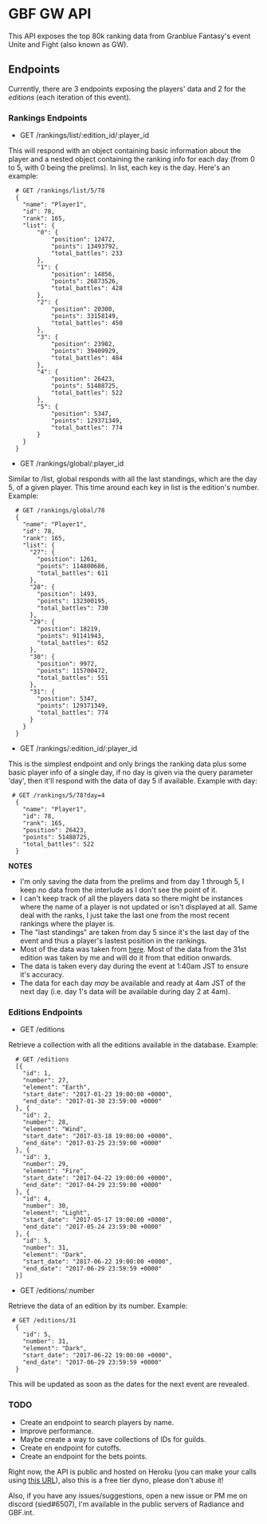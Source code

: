 # GBF GW API

This API exposes the top 80k ranking data from Granblue Fantasy's event Unite and Fight (also known as GW).

## Endpoints

Currently, there are 3 endpoints exposing the players' data and 2 for the _editions_ (each iteration of this event).

### Rankings Endpoints

* GET /rankings/list/:edition_id/:player_id

This will respond with an object containing basic information about the player and a nested object containing the ranking info for each day (from 0 to 5, with 0 being the prelims). In list, each key is the day. Here's an example:

```
  # GET /rankings/list/5/78
  {
  	"name": "Player1",
  	"id": 78,
  	"rank": 165,
  	"list": {
  		"0": {
  			"position": 12472,
  			"points": 13493792,
  			"total_battles": 233
  		},
  		"1": {
  			"position": 14856,
  			"points": 26873526,
  			"total_battles": 428
  		},
  		"2": {
  			"position": 20300,
  			"points": 33158149,
  			"total_battles": 450
  		},
  		"3": {
  			"position": 23982,
  			"points": 39409929,
  			"total_battles": 484
  		},
  		"4": {
  			"position": 26423,
  			"points": 51488725,
  			"total_battles": 522
  		},
  		"5": {
  			"position": 5347,
  			"points": 129371349,
  			"total_battles": 774
  		}
  	}
  }
```

* GET /rankings/global/:player_id

Similar to /list, global responds with all the last standings, which are the day 5, of a given player. This time around each key in list is the edition's number. Example:

```
  # GET /rankings/global/78
  {
    "name": "Player1",
    "id": 78,
    "rank": 165,
    "list": {
      "27": {
        "position": 1261,
        "points": 114800686,
        "total_battles": 611
      },
      "28": {
        "position": 1493,
        "points": 132300195,
        "total_battles": 730
      },
      "29": {
        "position": 18219,
        "points": 91141943,
        "total_battles": 652
      },
      "30": {
        "position": 9972,
        "points": 115700472,
        "total_battles": 551
      },
      "31": {
        "position": 5347,
        "points": 129371349,
        "total_battles": 774
      }
    }
  }
```

* GET /rankings/:edition_id/:player_id

This is the simplest endpoint and only brings the ranking data plus some basic player info of a single day, if no day is given via the query parameter 'day', then it'll respond with the data of day 5 if available. Example with day:

```
 # GET /rankings/5/78?day=4
  {
    "name": "Player1",
    "id": 78,
    "rank": 165,
    "position": 26423,
    "points": 51488725,
    "total_battles": 522
  }
```

**NOTES**
* I'm only saving the data from the prelims and from day 1 through 5, I keep no data from the interlude as I don't see the point of it.
* I can't keep track of all the players data so there might be instances where the name of a player is not updated or isn't displayed at all. Same deal with the ranks, I just take the last one from the most recent rankings where the player is.
* The "last standings" are taken from day 5 since it's the last day of the event and thus a player's lastest position in the rankings.
* Most of the data was taken from [here](https://drive.google.com/drive/folders/0B2NyM2kaI7pRX3pyNWxfSDVUYzQ). Most of the data from the 31st edition was taken by me and will do it from that edition onwards.
* The data is taken every day during the event at 1:40am JST to ensure it's accuracy.
* The data for each day *may* be available and ready at 4am JST of the next day (i.e. day 1's data will be available during day 2 at 4am).

### Editions Endpoints

* GET /editions

Retrieve a collection with all the editions available in the database. Example:

```
  # GET /editions
  [{
  	"id": 1,
  	"number": 27,
  	"element": "Earth",
  	"start_date": "2017-01-23 19:00:00 +0000",
  	"end_date": "2017-01-30 23:59:00 +0000"
  }, {
  	"id": 2,
  	"number": 28,
  	"element": "Wind",
  	"start_date": "2017-03-18 19:00:00 +0000",
  	"end_date": "2017-03-25 23:59:00 +0000"
  }, {
  	"id": 3,
  	"number": 29,
  	"element": "Fire",
  	"start_date": "2017-04-22 19:00:00 +0000",
  	"end_date": "2017-04-29 23:59:00 +0000"
  }, {
  	"id": 4,
  	"number": 30,
  	"element": "Light",
  	"start_date": "2017-05-17 19:00:00 +0000",
  	"end_date": "2017-05-24 23:59:00 +0000"
  }, {
  	"id": 5,
  	"number": 31,
  	"element": "Dark",
  	"start_date": "2017-06-22 19:00:00 +0000",
  	"end_date": "2017-06-29 23:59:59 +0000"
  }]

```

* GET /editions/:number

Retrieve the data of an edition by its number. Example:

```
 # GET /editions/31
  {
    "id": 5,
    "number": 31,
    "element": "Dark",
    "start_date": "2017-06-22 19:00:00 +0000",
    "end_date": "2017-06-29 23:59:59 +0000"
  }

```

This will be updated as soon as the dates for the next event are revealed.

### TODO

* Create an endpoint to search players by name.
* Improve performance.
* Maybe create a way to save collections of IDs for guilds.
* Create en endpoint for cutoffs.
* Create an endpoint for the bets points.

Right now, the API is public and hosted on Heroku (you can make your calls using [this URL](https://serene-spire-95459.herokuapp.com)), also this is a free tier dyno, please don't abuse it!

Also, if you have any issues/suggestions, open a new issue or PM me on discord (sied#6507), I'm available in the public servers of Radiance and GBF.int.
